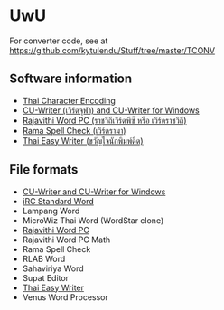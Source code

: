 # UwU

For converter code, see at https://github.com/kytulendu/Stuff/tree/master/TCONV

## Software information
- [Thai Character Encoding](Thai_character_code.md)
- [CU-Writer (เวิร์ดจุฬา) and CU-Writer for Windows](sw_CU-Writer.md)
- [Rajavithi Word PC (ราชวิถีเวิร์ดพีซี หรือ เวิร์ดราชวิถี)](sw_Rajavithi_Word_PC.md)
- [Rama Spell Check (เวิร์ดรามา)](sw_Rama_SpellCheck.md)
- [Thai Easy Writer (ขวัญใจนักพิมพ์ดีด)](sw_ThaiEasy_Writer.md)

## File formats
- [CU-Writer and CU-Writer for Windows](fmt_CU-Writer.md)
- [iRC Standard Word](fmt_iRC_Standard_Word.md)
- Lampang Word
- MicroWiz Thai Word (WordStar clone)
- [Rajavithi Word PC](fmt_Rajavithi_Word_PC.md)
- Rajavithi Word PC Math
- Rama Spell Check
- RLAB Word
- Sahaviriya Word
- Supat Editor
- [Thai Easy Writer](fmt_ThaiEasy_Writer.md)
- Venus Word Processor
